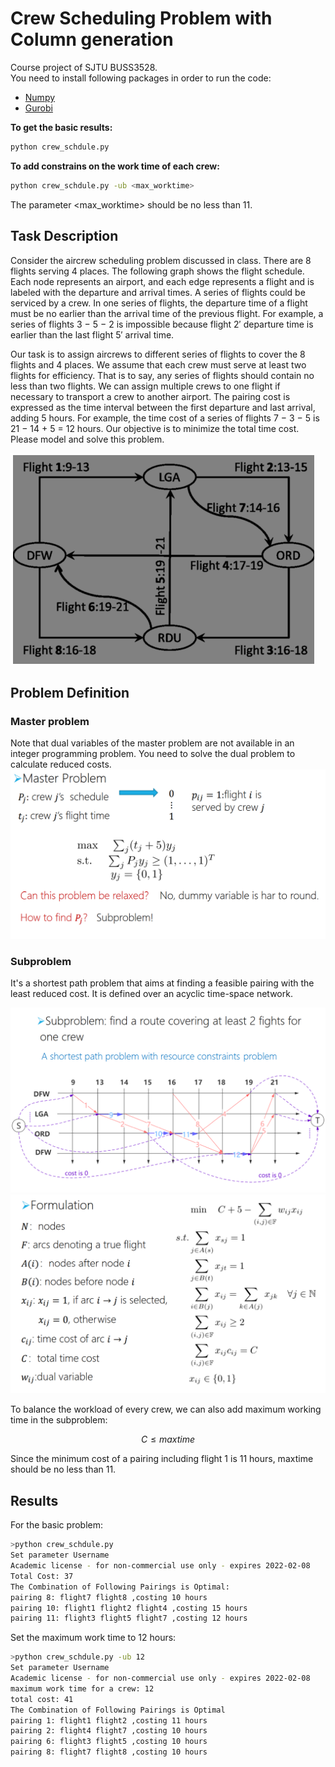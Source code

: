 # Crew Scheduling Problem with Column generation

Course project of SJTU BUSS3528.  
You need to install following packages in order to run the code:  
- [Numpy](https://numpy.org/)  
- [Gurobi](https://www.gurobi.com/)

**To get the basic results:**
```bash
python crew_schdule.py
```
**To add constrains on the work time of each crew:**
```bash
python crew_schdule.py -ub <max_worktime>
```
The parameter <max_worktime> should be no less than 11.
## Task Description

Consider the aircrew scheduling problem discussed in class. There are 8 flights serving 4 places. The following graph shows the flight schedule. Each node represents an airport, and each edge represents a flight and is labeled with the departure and arrival times. A series of flights could be serviced by a crew. In one series of flights, the departure time of a flight must be no earlier than the arrival time of the previous flight. For example, a series of flights 3 − 5 − 2 is impossible because flight 2′ departure time is earlier than the last flight 5′ arrival time.

Our task is to assign aircrews to different series of flights to cover the 8 flights and 4 places. We assume that each crew must serve at least two flights for efficiency. That is to say, any series of flights should contain no less than two flights. We can assign multiple crews to one flight if necessary to transport a crew to another airport. The pairing cost is expressed as the time interval between the first departure and last arrival, adding 5 hours. For example, the time cost of a series of flights 7 − 3 − 5 is 21 − 14 + 5 = 12 hours. Our objective is to minimize the total time cost. Please model and solve this problem.


![problem_define](./imgs/problem_define.png)
## Problem Definition
### Master problem
Note that dual variables of the master problem are not available in an integer programming problem.
You need to solve the dual problem to calculate reduced costs.
![main](./imgs/main.png)

### Subproblem
It's a shortest path problem that aims at finding a 
feasible pairing with the least reduced cost. It is defined 
over an acyclic time-space network.

![longestpath](./imgs/longestpath.png)
![sub](./imgs/sub.png)

To balance the workload of every crew, we can also add maximum working time in the subproblem:  

$$
C \leq maxtime
$$  

Since the minimum cost of a pairing including flight 1 is 11 hours, maxtime should be no less than 11.

## Results
For the basic problem:
```bash
>python crew_schdule.py
Set parameter Username
Academic license - for non-commercial use only - expires 2022-02-08
Total Cost: 37
The Combination of Following Pairings is Optimal:
pairing 8: flight7 flight8 ,costing 10 hours
pairing 10: flight1 flight2 flight4 ,costing 15 hours
pairing 11: flight3 flight5 flight7 ,costing 12 hours
```
Set the maximum work time to 12 hours:
```bash
>python crew_schdule.py -ub 12
Set parameter Username
Academic license - for non-commercial use only - expires 2022-02-08
maximum work time for a crew: 12
total cost: 41
The Combination of Following Pairings is Optimal
pairing 1: flight1 flight2 ,costing 11 hours
pairing 2: flight4 flight7 ,costing 10 hours
pairing 6: flight3 flight5 ,costing 10 hours
pairing 8: flight7 flight8 ,costing 10 hours
```
